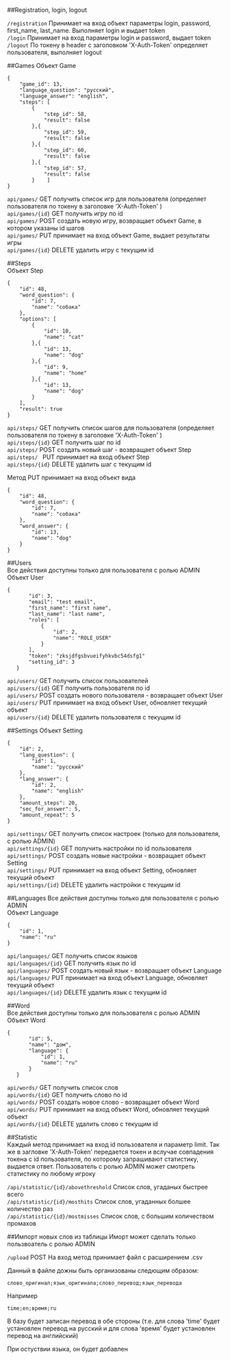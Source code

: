 ##Registration, login, logout

```/registration```      Принимает на вход объект параметры login, password, first_name, last_name. Выполняет login и выдает token  
```/login```              Принимает на вход параметры  login и password, выдает token  
```/logout```             По токену в header c заголовком 'X-Auth-Token' определяет пользователя, выполняет logout



##Games
Объект Game
```
{  
    "game_id": 13,  
    "language_question": "русский",  
    "language_answer": "english",  
    "steps": [  
        {  
            "step_id": 58,  
            "result": false  
        },{  
            "step_id": 59,   
            "result": false  
        },{  
            "step_id": 60,  
            "result": false  
        },{  
            "step_id": 57,  
            "result": false  
        }    ]  
}  
```
```api/games/```      GET     получить список игр для пользователя (определяет пользователя по токену в заголовке 'X-Auth-Token' )  
```api/games/{id}```  GET     получить игру по id  
```api/games/```      POST    создать новую игру, возвращает объект Game, в котором указаны id шагов  
```api/games/```      PUT     принимает на вход объект Game, выдает результаты игры  
```api/games/{id}```  DELETE  удалить игру с текущим id  

##Steps  
Объект Step
```
{  
    "id": 48,  
    "word_question": {  
        "id": 7,  
        "name": "собака"  
    },  
    "options": [  
        {  
            "id": 10,  
            "name": "cat"  
        },{  
            "id": 13,  
            "name": "dog"  
        },{  
            "id": 9,  
            "name": "home"  
        },{  
            "id": 13,  
            "name": "dog"  
        }  
    ],  
    "result": true  
}  
```
```api/steps/```      GET     получить список шагов для пользователя (определяет пользователя по токену в заголовке 'X-Auth-Token' )  
```api/steps/{id}```  GET     получить шаг по id  
```api/steps/```      POST    создать новый шаг - возвращает объект Step  
```api/steps/ ```     PUT     принимает на вход объект Step  
```api/steps/{id}```  DELETE  удалить шаг с текущим id  
  
Метод PUT принимает на вход объект вида   
```
{  
    "id": 48,  
    "word_question": {  
        "id": 7,  
        "name": "собака"  
    },  
    "word_answer": {  
        "id": 13,  
        "name": "dog"  
    }  
}  
```


##Users  
Все действия доступны только для пользователя с ролью ADMIN  
Объект User
```
{
       "id": 3,
       "email": "test email",
       "first_name": "first name",
       "last_name": "last name",
       "roles": [
           {
               "id": 2,
               "name": "ROLE_USER"
           }
       ],
       "token": "zksjdfgsbvueifyhkvbc54dsfg1"
       "setting_id": 3
   }
```

```api/users/```      GET     получить список пользователей  
```api/users/{id}```  GET     получить пользователя по id  
```api/users/```      POST    создать нового пользователя - возвращает объект User    
```api/users/```      PUT     принимает на вход объект User, обновляет текущий объект   
```api/users/{id}```  DELETE  удалить пользователя с текущим id   



##Settings
Объект Setting
```
{
    "id": 2,
    "lang_question": {
        "id": 1,
        "name": "русский"
    },
    "lang_answer": {
        "id": 2,
        "name": "english"
    },
    "amount_steps": 20,
    "sec_for_answer": 5,
    "amount_repeat": 5
}
```

```api/settings/```      GET     получить список настроек (только для пользователя, с ролью ADMIN)   
```api/settings/{id}```  GET     получить настройки по id пользователя  
```api/settings/```      POST    создать новые настройки - возвращает объект Setting    
```api/settings/```      PUT     принимает на вход объект Setting, обновляет текущий объект  
```api/settings/{id}```  DELETE  удалить настройки с текущим id  

##Languages
Все действия доступны только для пользователя с ролью ADMIN  
Объект Language
```
{
    "id": 1,
    "name": "ru"
}
```

```api/languages/```      GET     получить список языков  
```api/languages/{id}```  GET     получить язык по id  
```api/languages/```      POST    создать новый язык - возвращает объект Language    
```api/languages/```      PUT     принимает на вход объект Language, обновляет текущий объект  
```api/languages/{id}```  DELETE  удалить язык с текущим id   


##Word  
Все действия доступны только для пользователя с ролью ADMIN  
Объект Word
```
{
       "id": 5,
       "name": "дом",
       "language": {
           "id": 1,
           "name": "ru"
       }
   }
```

```api/words/```      GET     получить список слов  
```api/words/{id}```  GET     получить слово по id  
```api/words/```      POST    создать новое слово - возвращает объект Word    
```api/words/```      PUT     принимает на вход объект Word, обновляет текущий объект  
```api/words/{id}```  DELETE  удалить слово с текущим id   


##Statistic  
Каждый метод принимает на вход id пользователя и параметр limit. Так же в загловке 'X-Auth-Token' передается токен и вслучае совпадения токена с id пользователя, по которому запрашивают статистику, выдается ответ. Пользователь с ролью ADMIN может смотреть статистику по любому игроку     

```/api/statistic/{id}/abovethreshold```  Список слов, угаданых быстрее всего  
```/api/statistic/{id}/mosthits```        Список слов, угаданных болшее количество раз  
```/api/statistic/{id}/mostmisses```      Список слов, с большим количеством промахов  


##Импорт новых слов из таблицы
Иморт может сделать только пользвоатель с ролью ADMIN

```/upload```     POST    На вход метод принимает файл с расширением .csv

Данный в файле дожны быть организованы следющим образом:
```
слово_оригинал;язык_оригинала;слово_перевод;язык_перевода
```
Например
```
time;en;время;ru
```
В базу будет записан перевод в обе стороны (т.е. для слова 'time' будет установлен перевод на русский и для слова 'время' будет установлен перевод на английский)

При остуствии языка, он будет добавлен